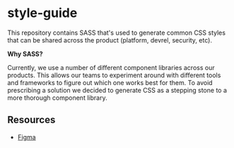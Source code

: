 # style-guide

This repository contains SASS that's used to generate common CSS styles that can be shared across the product
(platform, devrel, security, etc).

**Why SASS?**

Currently, we use a number of different component libraries across our products. This allows our teams to experiment
around with different tools and frameworks to figure out which one works best for them. To avoid prescribing a solution
we decided to generate CSS as a stepping stone to a more thorough component library.

## Resources

- [Figma](https://www.figma.com/file/fXTbZbLIwxnyQKOZERng3b/CrabNebula-Brand?type=design&node-id=2398-2856&t=K2wj0EDnp0X16c8v-0)
